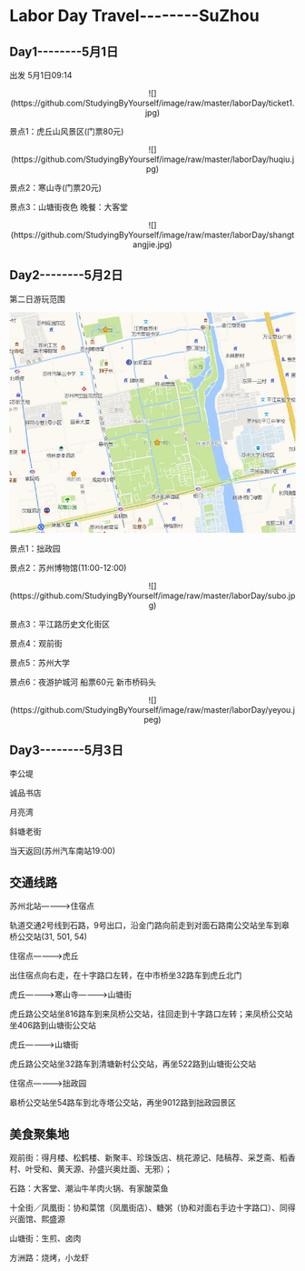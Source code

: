 # Labor Day Travel--------SuZhou

## Day1--------5月1日

出发   5月1日09:14

<center>
	![](https://github.com/StudyingByYourself/image/raw/master/laborDay/ticket1.jpg)
</center>

景点1：虎丘山风景区(门票80元)

<center>
	![](https://github.com/StudyingByYourself/image/raw/master/laborDay/huqiu.jpg)
</center>

景点2：寒山寺(门票20元)

景点3：山塘街夜色     晚餐：大客堂

<center>
	![](https://github.com/StudyingByYourself/image/raw/master/laborDay/shangtangjie.jpg)
</center>

## Day2--------5月2日

第二日游玩范围

![](https://github.com/StudyingByYourself/image/raw/master/laborDay/day2.jpg)

景点1：拙政园

景点2：苏州博物馆(11:00-12:00)

<center>
	![](https://github.com/StudyingByYourself/image/raw/master/laborDay/subo.jpg)
</center>

景点3：平江路历史文化街区

景点4：观前街

景点5：苏州大学

景点6：夜游护城河 船票60元 新市桥码头

<center>
	![](https://github.com/StudyingByYourself/image/raw/master/laborDay/yeyou.jpeg)
</center>

## Day3--------5月3日

李公堤

诚品书店

月亮湾

斜塘老街

当天返回(苏州汽车南站19:00)

## 交通线路

苏州北站————>住宿点

轨道交通2号线到石路，9号出口，沿金门路向前走到对面石路南公交站坐车到皋桥公交站(31, 501, 54) 

住宿点————>虎丘

出住宿点向右走，在十字路口左转，在中市桥坐32路车到虎丘北门

虎丘————>寒山寺————>山塘街

虎丘路公交站坐816路车到来凤桥公交站，往回走到十字路口左转；来凤桥公交站坐406路到山塘街公交站

虎丘————>山塘街

虎丘路公交站坐32路车到清塘新村公交站，再坐522路到山塘街公交站

住宿点————>拙政园

皋桥公交站坐54路车到北寺塔公交站，再坐9012路到拙政园景区

## 美食聚集地

观前街：得月楼、松鹤楼、新聚丰、珍珠饭店、桃花源记、陆稿荐、采芝斋、稻香村、叶受和、黄天源、孙盛兴奥灶面、无邪）；

石路：大客堂、潮汕牛羊肉火锅、有家酸菜鱼

十全街／凤凰街：协和菜馆（凤凰街店）、糖粥（协和对面右手边十字路口）、同得兴面馆、熙盛源

山塘街：生煎、卤肉

方洲路：烧烤，小龙虾
